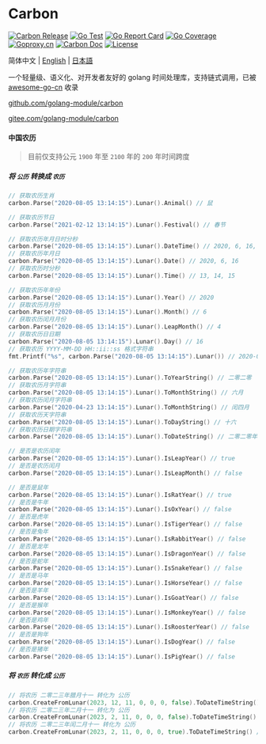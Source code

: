 # Carbon

[![Carbon Release](https://img.shields.io/github/release/golang-module/carbon.svg)](https://github.com/golang-module/carbon/releases)
[![Go Test](https://github.com/golang-module/carbon/actions/workflows/test.yml/badge.svg)](https://github.com/golang-module/carbon/actions)
[![Go Report Card](https://goreportcard.com/badge/github.com/golang-module/carbon/v2)](https://goreportcard.com/report/github.com/golang-module/carbon/v2)
[![Go Coverage](https://codecov.io/gh/golang-module/carbon/branch/master/graph/badge.svg)](https://codecov.io/gh/golang-module/carbon)
[![Goproxy.cn](https://goproxy.cn/stats/github.com/golang-module/carbon/badges/download-count.svg)](https://goproxy.cn)
[![Carbon Doc](https://img.shields.io/badge/go.dev-reference-brightgreen?logo=go&logoColor=white&style=flat)](https://pkg.go.dev/github.com/golang-module/carbon/v2)
[![License](https://img.shields.io/github/license/golang-module/carbon)](https://github.com/golang-module/carbon/blob/master/LICENSE)

简体中文 | [English](README.md) | [日本語](README.jp.md)

一个轻量级、语义化、对开发者友好的 golang 时间处理库，支持链式调用，已被 [awesome-go-cn](https://github.com/yinggaozhen/awesome-go-cn#日期和时间 "awesome-go-cn") 收录

[github.com/golang-module/carbon](https://github.com/golang-module/carbon "github.com/golang-module/carbon")

[gitee.com/golang-module/carbon](https://gitee.com/golang-module/carbon "gitee.com/golang-module/carbon")

#### 中国农历

> 目前仅支持公元 `1900` 年至 `2100` 年的 `200` 年时间跨度

##### 将 `公历` 转换成 `农历`

```go
// 获取农历生肖
carbon.Parse("2020-08-05 13:14:15").Lunar().Animal() // 鼠

// 获取农历节日
carbon.Parse("2021-02-12 13:14:15").Lunar().Festival() // 春节

// 获取农历年月日时分秒
carbon.Parse("2020-08-05 13:14:15").Lunar().DateTime() // 2020, 6, 16, 13, 14, 15
// 获取农历年月日
carbon.Parse("2020-08-05 13:14:15").Lunar().Date() // 2020, 6, 16
// 获取农历时分秒
carbon.Parse("2020-08-05 13:14:15").Lunar().Time() // 13, 14, 15

// 获取农历年年份
carbon.Parse("2020-08-05 13:14:15").Lunar().Year() // 2020
// 获取农历月月份
carbon.Parse("2020-08-05 13:14:15").Lunar().Month() // 6
// 获取农历闰月月份
carbon.Parse("2020-08-05 13:14:15").Lunar().LeapMonth() // 4
// 获取农历日日期
carbon.Parse("2020-08-05 13:14:15").Lunar().Day() // 16
// 获取农历 YYYY-MM-DD HH::ii::ss 格式字符串
fmt.Printf("%s", carbon.Parse("2020-08-05 13:14:15").Lunar()) // 2020-06-16 13:14:15

// 获取农历年字符串
carbon.Parse("2020-08-05 13:14:15").Lunar().ToYearString() // 二零二零
// 获取农历月字符串
carbon.Parse("2020-08-05 13:14:15").Lunar().ToMonthString() // 六月
// 获取农历闰月字符串
carbon.Parse("2020-04-23 13:14:15").Lunar().ToMonthString() // 闰四月
// 获取农历天字符串
carbon.Parse("2020-08-05 13:14:15").Lunar().ToDayString() // 十六
// 获取农历日期字符串
carbon.Parse("2020-08-05 13:14:15").Lunar().ToDateString() // 二零二零年六月十六

// 是否是农历闰年
carbon.Parse("2020-08-05 13:14:15").Lunar().IsLeapYear() // true
// 是否是农历闰月
carbon.Parse("2020-08-05 13:14:15").Lunar().IsLeapMonth() // false

// 是否是鼠年
carbon.Parse("2020-08-05 13:14:15").Lunar().IsRatYear() // true
// 是否是牛年
carbon.Parse("2020-08-05 13:14:15").Lunar().IsOxYear() // false
// 是否是虎年
carbon.Parse("2020-08-05 13:14:15").Lunar().IsTigerYear() // false
// 是否是兔年
carbon.Parse("2020-08-05 13:14:15").Lunar().IsRabbitYear() // false
// 是否是龙年
carbon.Parse("2020-08-05 13:14:15").Lunar().IsDragonYear() // false
// 是否是蛇年
carbon.Parse("2020-08-05 13:14:15").Lunar().IsSnakeYear() // false
// 是否是马年
carbon.Parse("2020-08-05 13:14:15").Lunar().IsHorseYear() // false
// 是否是羊年
carbon.Parse("2020-08-05 13:14:15").Lunar().IsGoatYear() // false
// 是否是猴年
carbon.Parse("2020-08-05 13:14:15").Lunar().IsMonkeyYear() // false
// 是否是鸡年
carbon.Parse("2020-08-05 13:14:15").Lunar().IsRoosterYear() // false
// 是否是狗年
carbon.Parse("2020-08-05 13:14:15").Lunar().IsDogYear() // false
// 是否是猪年
carbon.Parse("2020-08-05 13:14:15").Lunar().IsPigYear() // false
```

##### 将 `农历` 转化成 `公历`

```go
// 将农历 二零二三年腊月十一 转化为 公历
carbon.CreateFromLunar(2023, 12, 11, 0, 0, 0, false).ToDateTimeString() // 2024-01-21 00:00:00
// 将农历 二零二三年二月十一 转化为 公历
carbon.CreateFromLunar(2023, 2, 11, 0, 0, 0, false).ToDateTimeString() // 2023-03-02 00:00:00
// 将农历 二零二三年闰二月十一 转化为 公历
carbon.CreateFromLunar(2023, 2, 11, 0, 0, 0, true).ToDateTimeString() // 2023-04-01 00:00:00
```